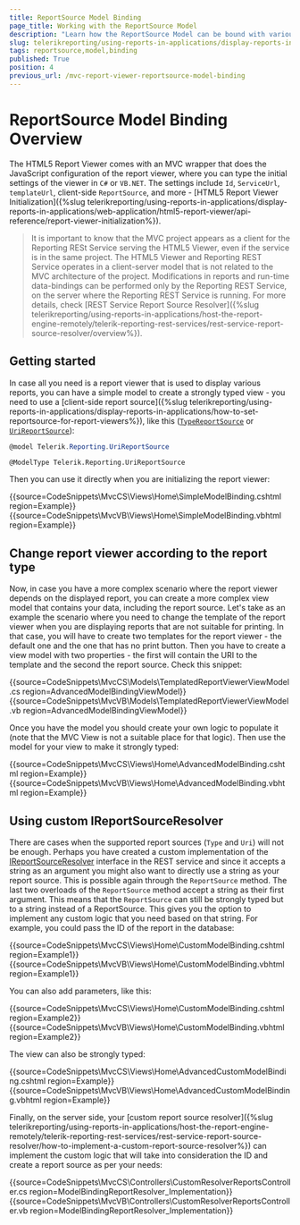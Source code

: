```yaml
---
title: ReportSource Model Binding
page_title: Working with the ReportSource Model
description: "Learn how the ReportSource Model can be bound with various client report sources in the MVC Report Viewer and how to implement a custom resolver."
slug: telerikreporting/using-reports-in-applications/display-reports-in-applications/web-application/html5-asp.net-mvc-report-viewer/reportsource-model-binding
tags: reportsource,model,binding
published: True
position: 4
previous_url: /mvc-report-viewer-reportsource-model-binding
---
```


# ReportSource Model Binding Overview

The HTML5 Report Viewer comes with an MVC wrapper that does the JavaScript configuration of the report viewer, where you can type the initial settings of the viewer in `C#` or `VB.NET`. The settings include `Id`, `ServiceUrl`, `templateUrl`, client-side `ReportSource`, and more - [HTML5 Report Viewer Initialization]({%slug telerikreporting/using-reports-in-applications/display-reports-in-applications/web-application/html5-report-viewer/api-reference/report-viewer-initialization%}).

> It is important to know that the MVC project appears as a client for the Reporting RESt Service serving the HTML5 Viewer, even if the service is in the same project. The HTML5 Viewer and Reporting REST Service operates in a client-server model that is not related to the MVC architecture of the project. Modifications in reports and run-time data-bindings can be performed only by the Reporting REST Service, on the server where the Reporting REST Service is running. For more details, check [REST Service Report Source Resolver]({%slug telerikreporting/using-reports-in-applications/host-the-report-engine-remotely/telerik-reporting-rest-services/rest-service-report-source-resolver/overview%}).

## Getting started

In case all you need is a report viewer that is used to display various reports, you can have a simple model to create a strongly typed view - you need to use a [client-side report source]({%slug telerikreporting/using-reports-in-applications/display-reports-in-applications/how-to-set-reportsource-for-report-viewers%}), like this ([`TypeReportSource`](/api/telerik.reporting.typereportsource) or [`UriReportSource`](/api/telerik.reporting.urireportsource)):

````C#
@model Telerik.Reporting.UriReportSource
````
````VB.NET
@ModelType Telerik.Reporting.UriReportSource
````


Then you can use it directly when you are initializing the report viewer:

{{source=CodeSnippets\MvcCS\Views\Home\SimpleModelBinding.cshtml region=Example}}
{{source=CodeSnippets\MvcVB\Views\Home\SimpleModelBinding.vbhtml region=Example}}


## Change report viewer according to the report type

Now, in case you have a more complex scenario where the report viewer depends on the displayed report, you can create a more complex view model that contains your data, including the report source. Let's take as an example the scenario where you need to change the template of the report viewer when you are displaying reports that are not suitable for printing. In that case, you will have to create two templates for the report viewer - the default one and the one that has no print button. Then you have to create a view model with two properties - the first will contain the URI to the template and the second the report source. Check this snippet:

{{source=CodeSnippets\MvcCS\Models\TemplatedReportViewerViewModel.cs region=AdvancedModelBindingViewModel}}
{{source=CodeSnippets\MvcVB\Models\TemplatedReportViewerViewModel.vb region=AdvancedModelBindingViewModel}}


Once you have the model you should create your own logic to populate it (note that the MVC View is not a suitable place for that logic). Then use the model for your view to make it strongly typed:

{{source=CodeSnippets\MvcCS\Views\Home\AdvancedModelBinding.cshtml region=Example}}
{{source=CodeSnippets\MvcVB\Views\Home\AdvancedModelBinding.vbhtml region=Example}}


## Using custom IReportSourceResolver

There are cases when the supported report sources (`Type` and `Uri`) will not be enough. Perhaps you have created a custom implementation of the [IReportSourceResolver](/api/telerik.reporting.services.ireportsourceresolver) interface in the REST service and since it accepts a string as an argument you might also want to directly use a string as your report source. This is possible again through the `ReportSource` method. The last two overloads of the `ReportSource` method accept a string as their first argument. This means that the `ReportSource` can still be strongly typed but to a string instead of a ReportSource. This gives you the option to implement any custom logic that you need based on that string. For example, you could pass the ID of the report in the database:

{{source=CodeSnippets\MvcCS\Views\Home\CustomModelBinding.cshtml region=Example1}}
{{source=CodeSnippets\MvcVB\Views\Home\CustomModelBinding.vbhtml region=Example1}}


You can also add parameters, like this:

{{source=CodeSnippets\MvcCS\Views\Home\CustomModelBinding.cshtml region=Example2}}
{{source=CodeSnippets\MvcVB\Views\Home\CustomModelBinding.vbhtml region=Example2}}


The view can also be strongly typed:

{{source=CodeSnippets\MvcCS\Views\Home\AdvancedCustomModelBinding.cshtml region=Example}}
{{source=CodeSnippets\MvcVB\Views\Home\AdvancedCustomModelBinding.vbhtml region=Example}}


Finally, on the server side, your [custom report source resolver]({%slug telerikreporting/using-reports-in-applications/host-the-report-engine-remotely/telerik-reporting-rest-services/rest-service-report-source-resolver/how-to-implement-a-custom-report-source-resolver%}) can implement the custom logic that will take into consideration the ID and create a report source as per your needs:

{{source=CodeSnippets\MvcCS\Controllers\CustomResolverReportsController.cs region=ModelBindingReportResolver_Implementation}}
{{source=CodeSnippets\MvcVB\Controllers\CustomResolverReportsController.vb region=ModelBindingReportResolver_Implementation}}

